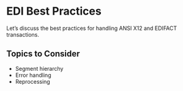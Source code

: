 # EDI Best Practices

Let’s discuss the best practices for handling ANSI X12 and EDIFACT transactions.

## Topics to Consider

- Segment hierarchy
- Error handling
- Reprocessing
